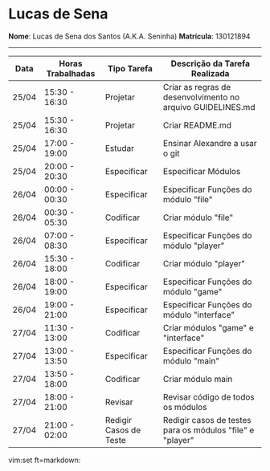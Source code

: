 # Lucas de Sena

**Nome**: Lucas de Sena dos Santos (A.K.A. Seninha)
**Matrícula**: 130121894

---------------------------------------------------

 Data | Horas Trabalhadas | Tipo Tarefa            | Descrição da Tarefa Realizada
------|-------------------|------------------------|------------------------------
25/04 | 15:30 - 16:30     | Projetar               | Criar as regras de desenvolvimento no arquivo GUIDELINES.md
25/04 | 15:30 - 16:30     | Projetar               | Criar README.md
25/04 | 17:00 - 19:00     | Estudar                | Ensinar Alexandre a usar o git
25/04 | 20:00 - 20:30     | Especificar            | Especificar Módulos
26/04 | 00:00 - 00:30     | Especificar            | Especificar Funções do módulo "file"
26/04 | 00:30 - 05:30     | Codificar              | Criar módulo "file"
26/04 | 07:00 - 08:30     | Especificar            | Especificar Funções do módulo "player"
26/04 | 15:30 - 18:00     | Codificar              | Criar módulo "player"
26/04 | 18:00 - 19:00     | Especificar            | Especificar Funções do módulo "game"
26/04 | 19:00 - 21:00     | Especificar            | Especificar Funções do módulo "interface"
27/04 | 11:30 - 13:00     | Codificar              | Criar módulos "game" e "interface"
27/04 | 13:00 - 13:50     | Especificar            | Especificar Funções do módulo "main"
27/04 | 13:50 - 18:00     | Codificar              | Criar módulo main
27/04 | 18:00 - 21:00     | Revisar                | Revisar código de todos os módulos
27/04 | 21:00 - 02:00     | Redigir Casos de Teste | Redigir casos de testes para os módulos "file" e "player"

vim:set ft=markdown:
